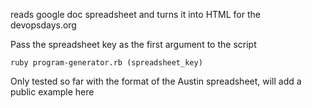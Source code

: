 reads google doc spreadsheet and turns it into HTML for the devopsdays.org

Pass the spreadsheet key as the first argument to the script

`ruby program-generator.rb (spreadsheet_key)`

Only tested so far with the format of the Austin spreadsheet, will add a public example here
